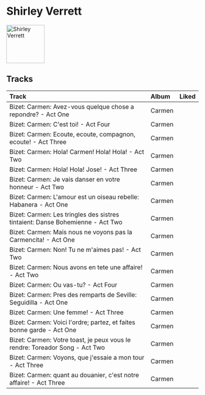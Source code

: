 
# Shirley Verrett


<img src="https://i.scdn.co/image/ce8235bc865ad83163f66364ae3877070a7bb216" alt="Shirley Verrett" width="100" />

## Tracks

| Track                                                                         | Album   | Liked   |
|:------------------------------------------------------------------------------|:--------|:--------|
| Bizet: Carmen: Avez-vous quelque chose a repondre? - Act One                  | Carmen  |         |
| Bizet: Carmen: C'est toi! - Act Four                                          | Carmen  |         |
| Bizet: Carmen: Ecoute, ecoute, compagnon, ecoute! - Act Three                 | Carmen  |         |
| Bizet: Carmen: Hola! Carmen! Hola! Hola! - Act Two                            | Carmen  |         |
| Bizet: Carmen: Hola! Hola! Jose! - Act Three                                  | Carmen  |         |
| Bizet: Carmen: Je vais danser en votre honneur - Act Two                      | Carmen  |         |
| Bizet: Carmen: L'amour est un oiseau rebelle: Habanera - Act One              | Carmen  |         |
| Bizet: Carmen: Les tringles des sistres tintaient: Danse Bohemienne - Act Two | Carmen  |         |
| Bizet: Carmen: Mais nous ne voyons pas la Carmencita! - Act One               | Carmen  |         |
| Bizet: Carmen: Non! Tu ne m'aimes pas! - Act Two                              | Carmen  |         |
| Bizet: Carmen: Nous avons en tete une affaire! - Act Two                      | Carmen  |         |
| Bizet: Carmen: Ou vas-tu? - Act Four                                          | Carmen  |         |
| Bizet: Carmen: Pres des remparts de Seville: Seguidilla - Act One             | Carmen  |         |
| Bizet: Carmen: Une femme! - Act Three                                         | Carmen  |         |
| Bizet: Carmen: Voici l'ordre; partez, et faites bonne garde - Act One         | Carmen  |         |
| Bizet: Carmen: Votre toast, je peux vous le rendre: Toreador Song - Act Two   | Carmen  |         |
| Bizet: Carmen: Voyons, que j'essaie a mon tour - Act Three                    | Carmen  |         |
| Bizet: Carmen: quant au douanier, c'est notre affaire! - Act Three            | Carmen  |         |